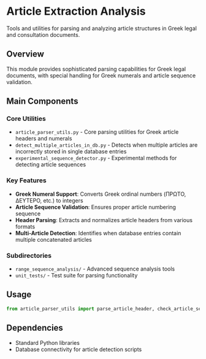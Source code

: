 # Article Extraction Analysis

Tools and utilities for parsing and analyzing article structures in Greek legal and consultation documents.

## Overview
This module provides sophisticated parsing capabilities for Greek legal documents, with special handling for Greek numerals and article sequence validation.

## Main Components

### Core Utilities
- `article_parser_utils.py` - Core parsing utilities for Greek article headers and numerals
- `detect_multiple_articles_in_db.py` - Detects when multiple articles are incorrectly stored in single database entries
- `experimental_sequence_detector.py` - Experimental methods for detecting article sequences

### Key Features
- **Greek Numeral Support**: Converts Greek ordinal numbers (ΠΡΩΤΟ, ΔΕΥΤΕΡΟ, etc.) to integers
- **Article Sequence Validation**: Ensures proper article numbering sequence
- **Header Parsing**: Extracts and normalizes article headers from various formats
- **Multi-Article Detection**: Identifies when database entries contain multiple concatenated articles

### Subdirectories
- `range_sequence_analysis/` - Advanced sequence analysis tools
- `unit_tests/` - Test suite for parsing functionality

## Usage
```python
from article_parser_utils import parse_article_header, check_article_sequence_integrity
```

## Dependencies
- Standard Python libraries
- Database connectivity for article detection scripts